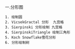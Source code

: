 一.分形图

    1. 绘制圆
    2. VicsekGractal 分形  九宫格
    3. Sierpinski 分形绘制 九宫格
    4. SierpinskiTriangle 绘制三角形
    5. Koch Snowflake雪花分形
    6. 分形绘制树